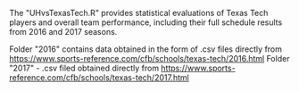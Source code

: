The "UHvsTexasTech.R" provides statistical evaluations of Texas Tech players and overall team performance, including their full schedule results from 2016 and 2017 seasons.

Folder "2016" contains data obtained in the form of .csv files directly from https://www.sports-reference.com/cfb/schools/texas-tech/2016.html
Folder "2017" - .csv filed obtained directly from https://www.sports-reference.com/cfb/schools/texas-tech/2017.html
